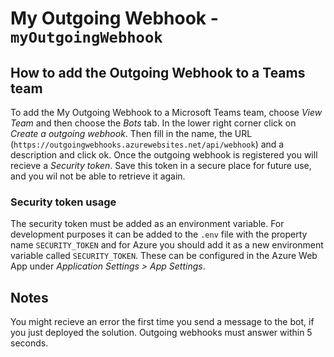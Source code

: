 # My Outgoing Webhook - `myOutgoingWebhook`

## How to add the Outgoing Webhook to a Teams team

To add the My Outgoing Webhook to a Microsoft Teams team, choose *View Team* and then choose the *Bots* tab. In the lower right corner click on *Create a outgoing webhook*. Then fill in the name, the URL (`https://outgoingwebhooks.azurewebsites.net/api/webhook`) and a description and click ok. Once the outgoing webhook is registered you will recieve a _Security token_. Save this token in a secure place for future use, and you wil not be able to retrieve it again. 

### Security token usage

The security token must be added as an environment variable. For development purposes it can be added to the `.env` file with the property name `SECURITY_TOKEN` and for Azure you should add it as a new environment variable called `SECURITY_TOKEN`. These can be configured in the Azure Web App under *Application Settings > App Settings*.

## Notes

You might recieve an error the first time you send a message to the bot, if you just deployed the solution. Outgoing webhooks must answer within 5 seconds.
